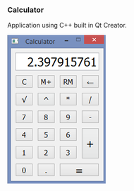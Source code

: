 ### Calculator

Application using C++ built in Qt Creator.

![alt text](https://github.com/luk-las/Calculator/blob/master/calc.png)